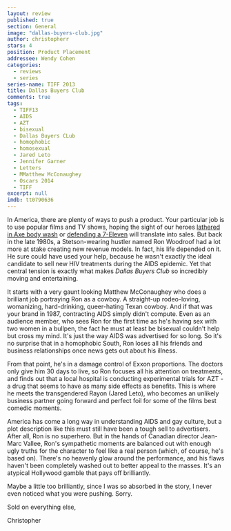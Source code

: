 ```yaml
---
layout: review
published: true
section: General
image: "dallas-buyers-club.jpg"
author: christopherr
stars: 4
position: Product Placement
addressee: Wendy Cohen
categories:
  - reviews
  - series
series-name: TIFF 2013
title: Dallas Buyers Club
comments: true
tags: 
  - TIFF13
  - AIDS
  - AZT
  - bisexual
  - Dallas Buyers CLub
  - homophobic
  - homosexual
  - Jared Leto
  - Jennifer Garner
  - Letters
  - MMatthew McConaughey
  - Oscars 2014
  - TIFF
excerpt: null
imdb: tt0790636
---
```


In America, there are plenty of ways to push a product. Your particular job is to use popular films and TV shows, hoping the sight of our heroes [lathered in Axe body wash][1] or [defending a 7-Eleven][2] will translate into sales. But back in the late 1980s, a Stetson-wearing hustler named Ron Woodroof had a lot more at stake creating new revenue models. In fact, his life depended on it. He sure could have used your help, because he wasn't exactly the ideal candidate to sell new HIV treatments during the AIDS epidemic. Yet that central tension is exactly what makes _Dallas Buyers Club_ so incredibly moving and entertaining. 

   [1]: /content/2012/7/16/ted.html
   [2]: /content/2013/6/14/man-of-steel.html


It starts with a very gaunt looking Matthew McConaughey who does a brilliant job portraying Ron as a cowboy. A straight-up rodeo-loving, womanizing, hard-drinking, queer-hating Texan cowboy. And if that was your brand in 1987, contracting AIDS simply didn't compute. Even as an audience member, who sees Ron for the first time as he's having sex with two women in a bullpen, the fact he must at least be bisexual couldn't help but cross my mind. It's just the way AIDS was advertised for so long. So it's no surprise that in a homophobic South, Ron loses all his friends and business relationships once news gets out about his illness. 

From that point, he's in a damage control of Exxon proportions. The doctors only give him 30 days to live, so Ron focuses all his attention on treatments, and finds out that a local hospital is conducting experimental trials for AZT - a drug that seems to have as many side effects as benefits. This is where he meets the transgendered Rayon (Jared Leto), who becomes an unlikely business partner going forward and perfect foil for some of the films best comedic moments. 

America has come a long way in understanding AIDS and gay culture, but a plot description like this must still have been a tough sell to advertisers. After all, Ron is no superhero. But in the hands of Canadian director Jean-Marc Vallee, Ron's sympathetic moments are balanced out with enough ugly truths for the character to feel like a real person (which, of course, he's based on). There's no heavenly glow around the performance, and his flaws haven't been completely washed out to better appeal to the masses.  It's an atypical Hollywood gamble that pays off brilliantly. 

Maybe a little too brilliantly, since I was so absorbed in the story, I never even noticed what you were pushing. Sorry.

Sold on everything else,

Christopher